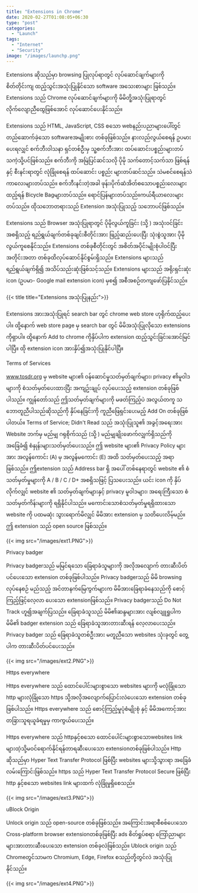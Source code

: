 ```yaml
---
title: "Extensions in Chrome"
date: 2020-02-27T01:08:05+06:30
type: "post"
categories: 
  - "Launch"
tags:
  - "Internet"
  - "Security"
image: "/images/launchp.png"
---
```

Extensions ဆိုသည်မှာ browsing ပြုလုပ်ရာတွင် လုပ်ဆောင်ချက်များကို စိတ်တိုင်းကျ ထည့်သွင်းအသုံးပြုနိုင်သော software အသေးစားများ ဖြစ်သည်။ Extensions သည် Chrome လုပ်ဆောင်ချက်များကို မိမိတိူ့အသုံးပြုရာတွင် လိုက်လျောညီထွေဖြစ်အောင် လုပ်ဆောင်ပေးနိုင်သည်။
<!--more--> 
Extensions သည် HTML, JavaScript, CSS စသော webနည်းပညာများပေါ်တွင် တည်ဆောက်ခဲ့သော softwareအမျိုးစား တစ်ခုဖြစ်သည်။
နားလည်လွယ်စေရန် ဥပမားပေးရလျှင် 
စက်ဘီးဝါသနာ ရှင်တစ်ဦးမှ သူ့စက်ဘီးအား ထပ်ဆောင်းပစ္စည်းများတပ်သကဲ့သို့ပင်ဖြစ်သည်။ 
စက်ဘီးကို အမြဲပြင်ဆင်သလို ပိုမို သက်တောင့်သက်သာ ဖြစ်ရန်နှင့် စီးနင်းရာတွင် လုံခြုံစေရန် ထပ်ဆောင်း ပစ္စည်း များတပ်ဆင်သည်။ သဲမစင်စေရန်သဲကာလေးများတပ်သည်။ စက်ဘီးနင်းတဲ့အခါ ဖုန်း၊ပိုက်ဆံအိတ်စသောပစ္စည်းလေးများထည့်ရန် Bicycle Bagများတပ်သည်။ ရောင်ပြန်များတပ်သည်။ကယ်ရီယာလေးများတပ်သည်။ ထိုသဘောတရားသည် Extension အသုံးပြုသည့် သဘောပင်ဖြစ်သည်။ 

Extensions သည် Browser အသုံးပြုရာတွင် ပိုမိုလွယ်ကူခြင်း (သို့ ) အသုံးဝင်ခြင်း အစရှိသည့်  ရည်ရွယ်ချက်တစ်ခုချင်းစီတိုင်းအား ဖြည့်ဆည်းပေးပြီး သုံးစွဲသူအား ပိုမို လွယ်ကူစေနိုင်သည်။
Extensions တစ်ခုစီတိုင်းတွင် အစိတ်အပိုင်းမျိုးစုံပါဝင်ပြီး အတိုင်းအတာ တစ်ခုထိလုပ်ဆောင်နိုင်စွမ်းရှိသည်။
Extensions များသည် ရည်ရွယ်ချက်ရှိ၍ အသိပ်သည်းဆုံးဖြစ်သင့်သည်။ Extensions များသည် အရိုးရှင်းဆုံး icon (ဥပမာ- Google mail extension icon) မှစ၍ အစီအစဉ်တကျဖော်ပြနိုင်သည်။
 
{{< title title="Extensions အသုံးပြုနည်း">}}

Extensions အားအသုံးပြုရင် search bar တွင် chrome web store ဟုရိုက်ထည့်ပေးပါ။ ထို့နောက် web store page မှ search bar တွင် မိမိအသုံးပြုလိုသော extensions ကိုရှာပါ။
ထို့နောက်  Add to chrome ကိုနှိပ်ပါက extension ထည့်သွင်းခြင်းအောင်မြင်ပါပြီ။  ထို extension icon အားနှိပ်၍အသုံးပြုနိုင်ပါပြီ။

Terms of Services

www.tosdr.org မှ website များ၏ ဝန်​ဆောင်မှုသတ်မှတ်ချက်များ၊ privacy ၏မူဝါဒများကို စံသတ်မှတ်​ပေးထားပြီး အကျဥ်းချုပ် လုပ်​ပေးသည့် extension တစ်ခုဖြစ်ပါသည်။ 
ကျွန်​တော်သည် ဤသတ်မှတ်ချက်များကို မဖတ်ကြည့်ပဲ အလွယ်တကူ သ​ဘောတူညီပါသည်ဆိုသည်ကို နှိပ်နေခြင်းကို ကူညီဖြေရှင်းပေးမည့် Add On တစ်ခုဖြစ်ပါတယ်။ 
Terms of Service; Didn't Read သည် အသုံးပြုသူ၏ အခွင့်အ​ရေးအား Website ဘက်မှ မည်မျှ ဂရုစိုက်သည် (သို့ ) မည်မျှချိုးဖောက်လျှက်ရှိသည်ကို အခြေခံ၍ စံနှုန်းများသတ်မှတ်ပေးသည်။ 
 ဤ website များ၏ Privacy Policy များအား အလွန်​ကောင်း (A) မှ အလွန်မ​ကောင်း (E) အထိ သတ်​မှတ်​ပေးသည့် အရာဖြစ်သည်။ 
ဤextension သည် Address bar ရှိ အပေါ် တစ်နေရာတွင်  website ၏ စံသတ်မှတ်မှုများကို A / B / C / D+ အစရှိသဖြင့် ပြသ​ပေးသည်။ 
ယင်း icon ကို နှိပ်လိုက်လျှင် website ၏ သတ်မှတ်ချက်များနှင့် privacy မူဝါဒများ၊ အ​ရေးကြီး​​သော စံသတ်မှတ်ကိန်းများကို ရရှိနိုင်ပါသည်။ မ​ကောင်း​​သောစံသတ်မှတ်မှုရရှိထား​သော website ကို ပထမဆုံး သွား​ရောက်မိလျှင် မိမိအား extension မှ သတိ​ပေးလိမ့်မည်။ 
ဤ extension သည် open source ဖြစ်သည်။ 

{{< img src="/images/ext1.PNG">}}

Privacy badger

Privacy badgerသည် မမြင်ရသော ခြေရာခံသူများကို အလိုအလျောက် တားဆီးပိတ်ပင်ပေးသော extension တစ်ခုဖြစ်ပါသည်။ Privacy badgerသည် မိမိ browsing လုပ်နေစဉ် မည်သည့် အင်တာနက်မြေကွက်များက မိမိအားခြေရာခံနေသည်ကို စောင့်ကြည့်ဖြင့်လေ့လာ ပေးသော extensionဖြစ်သည်။ Privacy badgerသည် Do Not Track ဟူ၍အချက်ပြသည်။ ခြေရာခံသူသည် မိမိ၏ဆန္ဒများအား လျစ်လျူရှုပါက မိမိ၏ badger extension သည် ခြေရာခံသူအားတားဆီးရန် လေ့လာပေးသည်။ Privacy badger သည် ခြေရာခံသူတစ်ဦးအား မတူညီသော websites သုံးခုတွင် တွေ့ပါက တားဆီးပိတ်ပင်ပေးသည်။

{{< img src="/images/ext2.PNG">}}


Https everywhere 

Https everywhere သည် ထောင်ပေါင်းများစွာသော websites များကို မလုံခြုံသော http များလုံခြုံသော https သို့အလိုအလျောက်ပြောင်းလဲပေးသော extension တစ်ခုဖြစ်ပါသည်။ Https everywhere သည် စောင့်ကြည့်မှုပုံစံမျိုးစုံ နှင့် မိမိအကောင့်အား တခြားသူရယူခံရမှုမှ ကာကွယ်ပေးသည်။

Https everywhere သည် httpနှင့်စသော ထောင်ပေါင်းများစွာသောwebsites link များထဲ့သို့မဝင်ရောက်နိုင်ရန်တာရဆီးပေးသော extensionတစ်ခုဖြစ်ပါသည်။ Http ဆိုသည်မှာ Hyper Text Transfer Protocol ဖြစ်ပြီး websites များသို့သွားရာ အခြေခံလမ်းကြောင်းဖြစ်သည်။ https သည် Hyper Text Transfer Protocol Secure ဖြစ်ပြီး http နှင့်စသော websites link များထက် လုံခြုံမှုရှိစေသည်။

{{< img src="/images/ext3.PNG">}}

uBlock Origin

Unlock origin သည် open-source တစ်ခုဖြစ်သည်။ အကြောင်းအရာစီစစ်ပေးသော Cross-platform browser extensionတစ်ခုဖြစ်ပြီး ads စိတ်ရှုပ်စရာ ကြော်ညာများ များအားတားဆီးပေးသော extension တစ်ခုလဲဖြစ်သည်။ Ublock origin သည် Chromeတွင်သာမက Chromium, Edge, Firefox စသည်တို့တွင်လဲ အသုံးပြုနိုင်သည်။

{{< img src="/images/ext4.PNG">}}

